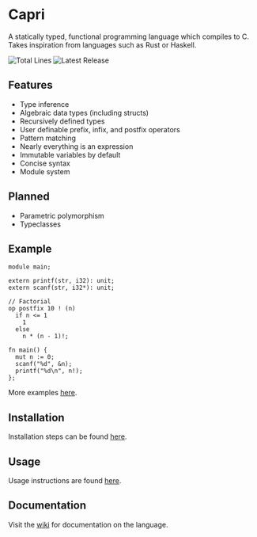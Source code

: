 # Capri
A statically typed, functional programming language which compiles to C.
Takes inspiration from languages such as Rust or Haskell.

![Total Lines](https://img.shields.io/tokei/lines/github/05st/capri)
![Latest Release](https://img.shields.io/github/v/release/05st/capri?include_prereleases)

## Features
- Type inference
- Algebraic data types (including structs)
- Recursively defined types
- User definable prefix, infix, and postfix operators
- Pattern matching
- Nearly everything is an expression
- Immutable variables by default
- Concise syntax
- Module system

## Planned
- Parametric polymorphism
- Typeclasses

## Example
```
module main;

extern printf(str, i32): unit;
extern scanf(str, i32*): unit;

// Factorial
op postfix 10 ! (n)
  if n <= 1
    1
  else
    n * (n - 1)!;

fn main() {
  mut n := 0;
  scanf("%d", &n);
  printf("%d\n", n!);
};
```
More examples [here](https://github.com/05st/capri/tree/master/examples).

## Installation
Installation steps can be found [here](https://github.com/05st/capri/wiki/Installation).

## Usage
Usage instructions are found [here](https://github.com/05st/capri/wiki/Usage).

## Documentation
Visit the [wiki](https://github.com/05st/capri/wiki) for documentation on the language.
